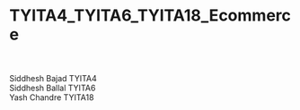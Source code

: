 # TYITA4_TYITA6_TYITA18_Ecommerce
<br><br>
Siddhesh Bajad    TYITA4
<br>
Siddhesh Ballal   TYITA6
<br>
Yash Chandre      TYITA18
<br>

